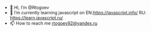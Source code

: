- 👋 Hi, I’m @Rtogoev
- 🌱 I’m currently learning javascript on EN:https://javascript.info/  RU: https://learn.javascript.ru/
- 📫 How to reach me rtogoev92@yandex.ru

<!---
Rtogoev/Rtogoev is a ✨ special ✨ repository because its `README.md` (this file) appears on your GitHub profile.
You can click the Preview link to take a look at your changes.
--->
